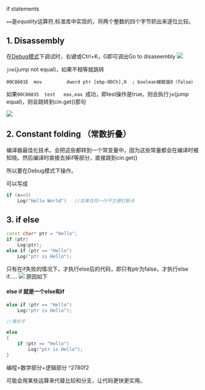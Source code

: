 if statements

`==`是*equality*运算符,标准库中实现的，将两个整数的四个字节抓出来逐位比较。

## 1. Disassembly

在[Debug模式](11%20How%20to%20DEBUG%20C++%20in%20Visual%20Studio.md#^a1059f)下调试时，右键或Ctrl+K，G即可调出Go to disaseembly
![](Pasted%20image%2020230627161844.png)

`jne`(jump not equal)，如果不相等就跳转

```assembly
00C8601E  mov         dword ptr [ebp-0DCh],0  ; boolean被赋值0（false）
```

如果`00C86035  test   eax,eax `成功，即test操作是true，则会执行`je`(jump equal)，则会跳转到cin.get()那句

![](Pasted%20image%2020230627162803.png)

## 2. Constant  folding （常数折叠）

编译器最佳化技术。会把这些都转到一个常变量中，因为这些常量都会在编译时被知晓。然后编译时直接去掉if等部分，直接跳到cin.get()

所以要在Debug模式下操作。


可以写成
```c++
if (x==5)
	Log("Hello World")   //如果在同一行不方便打断点
```

## 3. if else

```cpp
const char* ptr = "Hello";
if (ptr)	
	Log(ptr);
else if (ptr == "Hello")
	Log("ptr is Hello");
```

只有在if失败的情况下，才执行else后的代码，即只有ptr为false，才执行else if.....
![](Pasted%20image%2020230627170041.png)
原因如下

#### else if 就是一个else和if
```cpp
else if (ptr == "Hello")
	Log("ptr is Hello");

//等价于

else
{
	if (ptr == "Hello")
		Log("ptr is Hello");
}

```

编程=数学部分+逻辑部分 ^2780f2

可能会用某些运算来代替比较和分支，让代码更快更实用。